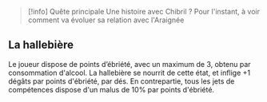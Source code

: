 > [!info] Quête principale
> Une histoire avec Chibril ?
> Pour l'instant, à voir comment va évoluer sa relation avec l'Araignée
## La hallebière

Le joueur dispose de points d’ébriété, avec un maximum de 3, obtenu par consommation d'alcool.
La hallebière se nourrit de cette état, et inflige +1 dégâts par points d'ébriété, par dés.
En contrepartie, tous les jets de compétences dispose d'un malus de 10% par points d'ébriété.